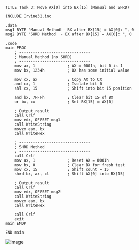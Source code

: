     
    TITLE Task 3: Move AX[0] into BX[15] (Manual and SHRD)
    
    INCLUDE Irvine32.inc
    
    .data
    msg1 BYTE "Manual Method - BX after BX[15] = AX[0]: ", 0
    msg2 BYTE "SHRD Method  - BX after BX[15] = AX[0]: ", 0
    
    .code
    main PROC
        ; -------------------------------
        ; Manual Method (no SHRD)
        ; -------------------------------
        mov ax, 1              ; AX = 0001h, bit 0 is 1
        mov bx, 1234h          ; BX has some initial value
    
        mov cx, ax             ; Copy AX to CX
        and cx, 1              ; Isolate bit 0
        shl cx, 15             ; Shift into bit 15 position
    
        and bx, 7FFFh          ; Clear bit 15 of BX
        or bx, cx              ; Set BX[15] = AX[0]
    
        ; Output result
        call Crlf
        mov edx, OFFSET msg1
        call WriteString
        movzx eax, bx
        call WriteHex
    
        ; -------------------------------
        ; SHRD Method
        ; -------------------------------
        call Crlf
        mov ax, 1              ; Reset AX = 0001h
        mov bx, 0              ; Clear BX for fresh test
        mov cx, 15             ; Shift count = 15
        shrd bx, ax, cl        ; Shift AX[0] into BX[15]
    
        ; Output result
        call Crlf
        mov edx, OFFSET msg2
        call WriteString
        movzx eax, bx
        call WriteHex
    
        call Crlf
        exit
    main ENDP
    
    END main






![image](https://github.com/user-attachments/assets/69a34c35-cf0f-4637-bcb0-4ab4ac695a94)
